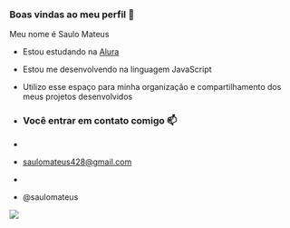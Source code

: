 ### Boas vindas ao meu perfil 💙

Meu nome é Saulo Mateus

- Estou estudando na [Alura](https://www.alura.com.br)
- Estou me desenvolvendo na linguagem JavaScript
- Utilizo esse espaço para minha organização e compartilhamento dos meus projetos desenvolvidos

- ### Você entrar em contato comigo 📫
- 
- saulomateus428@gmail.com
- 
- @saulomateus

![](https://media.tenor.com/2Adj4XQ_0iAAAAAi/turn-around-look-back.gif)
